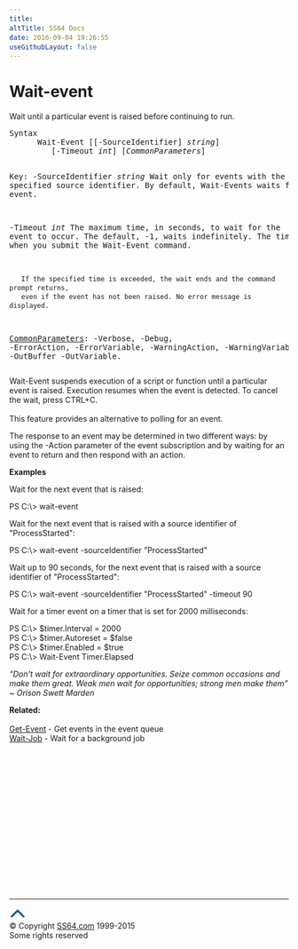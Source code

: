 ```yaml
---
title:
altTitle: SS64 Docs
date: 2016-09-04 19:26:55
useGithubLayout: false
---
```

<!-- #BeginLibraryItem "/Library/head_ps.lbi" --><!-- #EndLibraryItem --><h1>Wait-event</h1> 
<p> Wait until a particular event is raised before continuing to run.</p>
<pre>Syntax
      Wait-Event [[-SourceIdentifier] <i>string</i>]
         [-Timeout <i>int</i>] [<i>CommonParameters</i>]

Key:
   -SourceIdentifier <i>string</i>
       Wait only for events with the specified source identifier.
       By default, Wait-Events waits for any event.

   -Timeout <i>int</i>
       The maximum time, in seconds, to wait for the event to occur.
       The default, -1, waits indefinitely.
       The timing starts when you submit the Wait-Event command.

       If the specified time is exceeded, the wait ends and the command prompt returns,
       even if the event has not been raised. No error message is displayed.

   <a href="common.html">CommonParameters</a>:
       -Verbose, -Debug, -ErrorAction, -ErrorVariable, -WarningAction, -WarningVariable,
       -OutBuffer -OutVariable.</pre>
<p> Wait-Event  suspends execution of a script or function until a particular event is raised. Execution resumes when the event is detected. To cancel the wait, press CTRL+C. <br>
<br>
This feature provides an alternative to polling for an event. </p>
<p>The response to an event may be determined in two different ways: by using the -Action parameter of the event subscription and by waiting for an event to return and then respond with an action.</p>
<p><b>Examples</b></p>
<p>Wait for the next event that is raised:</p>
<p><span class="code">PS C:\&gt; wait-event</span></p>
<p>Wait for the next event that is raised with a source identifier of "ProcessStarted":</p>
<p><span class="code">PS C:\&gt; wait-event -sourceIdentifier "ProcessStarted"</span></p>
<p>Wait up to 90 seconds, for the next event that is raised with a source identifier of "ProcessStarted":</p>
<p><span class="code">PS C:\&gt; wait-event -sourceIdentifier "ProcessStarted" -timeout 90</span></p>
<p>Wait  for a timer event on a timer that is set for 2000 milliseconds:</p>
<p><span class="code">PS C:\&gt; $timer.Interval = 2000 <br>
PS C:\&gt; $timer.Autoreset = $false <br>
PS C:\&gt; $timer.Enabled = $true<br>
</span><span class="code"> PS C:\&gt; Wait-Event Timer.Elapsed</span></p>
<p class="quote"><i>“Don't wait for extraordinary opportunities. Seize common occasions and make them great. Weak men wait for opportunities; strong men make them” ~ Orison Swett Marden</i></p>
<p><b>Related:</b><br>
  <br>
  <a href="get-event.html">Get-Event</a> - Get events in the event queue<br> 
<a href="wait-job.html">Wait-Job</a> - Wait for a background job</p><!-- #BeginLibraryItem "/Library/foot_ps.lbi" --><p>
<!-- PowerShell300 -->
<ins class="adsbygoogle" style="display:inline-block;width:300px;height:250px" data-ad-client="ca-pub-6140977852749469" data-ad-slot="6253539900"></ins>
<script>
(adsbygoogle = window.adsbygoogle || []).push({});
</script></p>
<hr>
<div id="bl" class="footer"><a href="wait-event.html#"><img src="../images/top.png" width="30" height="22" alt="Back to the Top"></a></div>
<div id="br" class="footer, tagline">© Copyright <a href="http://ss64.com/">SS64.com</a> 1999-2015<br>
Some rights reserved</div><!-- #EndLibraryItem -->

